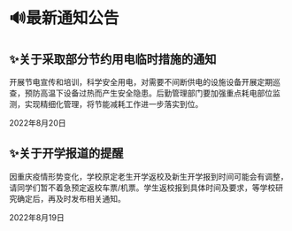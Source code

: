 # 🔊最新通知公告

## ✨关于采取部分节约用电临时措施的通知

开展节电宣传和培训，科学安全用电，对需要不间断供电的设施设备开展定期巡查，预防高温下设备过热而产生安全隐患。后勤管理部门要加强重点耗电部位监测，实现精细化管理，将节能减耗工作进一步落实到位。

2022年8月20日

## ✨关于开学报道的提醒 <Badge text="重要" type="tip"/>

因重庆疫情形势变化，学校原定老生开学返校及新生开学报到时间可能会有调整，请同学们暂不着急预定返校车票/机票。学生返校报到具体时间及要求，等学校研究确定后，再及时发布相关通知。

2022年8月19日
